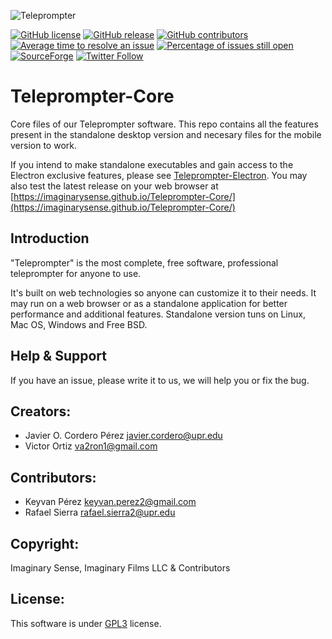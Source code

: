 ![Teleprompter](https://github.com/ImaginarySense/Teleprompter-Electron/raw/master/build/install-spinner.png)

[![GitHub license](https://img.shields.io/badge/license-GPL3-blue.svg)](https://raw.githubusercontent.com/ImaginarySense/Teleprompter-Core/master/LICENSE)
[![GitHub release](https://img.shields.io/github/release/ImaginarySense/Teleprompter-Electron.svg)](https://github.com/ImaginarySense/Teleprompter-Electron/releases)
[![GitHub contributors](https://img.shields.io/github/contributors/ImaginarySense/Teleprompter-Core.svg)](https://github.com/ImaginarySense/Teleprompter-Core/graphs/contributors)
[![Average time to resolve an issue](http://isitmaintained.com/badge/resolution/ImaginarySense/Teleprompter-Core.svg)](http://isitmaintained.com/project/ImaginarySense/Teleprompter-Core "Average time to resolve an issue")
[![Percentage of issues still open](http://isitmaintained.com/badge/open/ImaginarySense/Teleprompter-Core.svg)](http://isitmaintained.com/project/ImaginarySense/Teleprompter-Core "Percentage of issues still open")
[![SourceForge](https://img.shields.io/sourceforge/dw/teleprompter-imaginary-films.svg)](https://sourceforge.net/projects/teleprompter-imaginary-films/)
[![Twitter Follow](https://img.shields.io/twitter/follow/imaginary_tech.svg?style=social&label=Follow)](http://twitter.com/user/imaginary_tech)

# Teleprompter-Core
Core files of our Teleprompter software. This repo contains all the features present in the standalone desktop version and necesary files for the mobile version to work.

If you intend to make standalone executables and gain access to the Electron exclusive features, please see [Teleprompter-Electron](https://github.com/ImaginarySense/Teleprompter-Electron). You may also test the latest release on your web browser at [https://imaginarysense.github.io/Teleprompter-Core/](https://imaginarysense.github.io/Teleprompter-Core/)

Introduction
-------------
"Teleprompter" is the most complete, free software, professional teleprompter for anyone to use.

It's built on web technologies so anyone can customize it to their needs. It may run on a web browser or as a standalone application for better performance and additional features. Standalone version tuns on Linux, Mac OS, Windows and Free BSD.

Help & Support
-------------
If you have an issue, please write it to us, we will help you or fix the bug.

## Creators:
*  Javier O. Cordero Pérez <javier.cordero@upr.edu>
*  Victor Ortiz <va2ron1@gmail.com>

## Contributors:
*  Keyvan Pérez <keyvan.perez2@gmail.com>
*  Rafael Sierra <rafael.sierra2@upr.edu> 

## Copyright: 
Imaginary Sense, Imaginary Films LLC & Contributors

## License: 
This software is under [GPL3](https://github.com/javiercordero/Teleprompter/blob/master/LICENSE) license.

